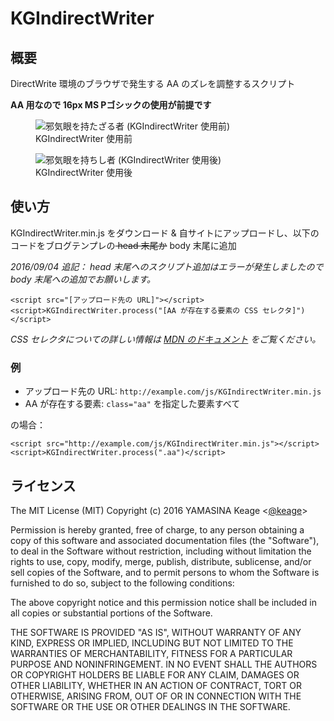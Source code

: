# KGIndirectWriter

## 概要

DirectWrite 環境のブラウザで発生する AA のズレを調整するスクリプト

**AA 用なので 16px MS Pゴシックの使用が前提です**

<figure>
  <img src="http://keage.tokyo/AA/KGIW-before.png" alt="邪気眼を持たざる者 (KGIndirectWriter 使用前)">
  <figcaption>KGIndirectWriter 使用前</figcaption>
</figure>
<figure>
  <img src="http://keage.tokyo/AA/KGIW-after.png" alt="邪気眼を持ちし者 (KGIndirectWriter 使用後)">
  <figcaption>KGIndirectWriter 使用後</figcaption>
</figure>

## 使い方

KGIndirectWriter.min.js をダウンロード & 自サイトにアップロードし、以下のコードをブログテンプレの<s> head 末尾か</s> body 末尾に追加

_2016/09/04 追記： head 末尾へのスクリプト追加はエラーが発生しましたので body 末尾への追加でお願いします。_

````
<script src="[アップロード先の URL]"></script>
<script>KGIndirectWriter.process("[AA が存在する要素の CSS セレクタ]")</script> 
````

_CSS セレクタについての詳しい情報は [MDN のドキュメント](https://developer.mozilla.org/ja/docs/Web/CSS/Reference#Selectors) をご覧ください。_

### 例

- アップロード先の URL: `http://example.com/js/KGIndirectWriter.min.js`
- AA が存在する要素: `class="aa"` を指定した要素すべて

の場合：

````
<script src="http://example.com/js/KGIndirectWriter.min.js"></script>
<script>KGIndirectWriter.process(".aa")</script> 
````

## ライセンス

The MIT License (MIT)
Copyright (c) 2016 YAMASINA Keage <[@keag](https://twitter.com/keage)[e](https://alpha.app.net/keage)>

Permission is hereby granted, free of charge, to any person obtaining a copy of this software and associated documentation files (the "Software"), to deal in the Software without restriction, including without limitation the rights to use, copy, modify, merge, publish, distribute, sublicense, and/or sell copies of the Software, and to permit persons to whom the Software is furnished to do so, subject to the following conditions:

The above copyright notice and this permission notice shall be included in all copies or substantial portions of the Software.

THE SOFTWARE IS PROVIDED "AS IS", WITHOUT WARRANTY OF ANY KIND, EXPRESS OR IMPLIED, INCLUDING BUT NOT LIMITED TO THE WARRANTIES OF MERCHANTABILITY, FITNESS FOR A PARTICULAR PURPOSE AND NONINFRINGEMENT. IN NO EVENT SHALL THE AUTHORS OR COPYRIGHT HOLDERS BE LIABLE FOR ANY CLAIM, DAMAGES OR OTHER LIABILITY, WHETHER IN AN ACTION OF CONTRACT, TORT OR OTHERWISE, ARISING FROM, OUT OF OR IN CONNECTION WITH THE SOFTWARE OR THE USE OR OTHER DEALINGS IN THE SOFTWARE.
